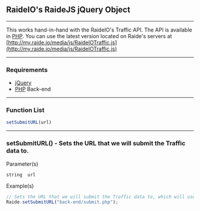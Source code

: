## RaideIO's RaideJS jQuery Object

---

This works hand-in-hand with the RaideIO's Traffic API. The API is available in [PHP](https://github.com/RaideIO/PHP/tree/master/Traffic).
You can use the latest version located on Raide's servers at [http://my.raide.io/media/js/RaideIOTraffic.js](http://my.raide.io/media/js/RaideIOTraffic.js)

---

### Requirements

- [jQuery](http://jquery.com/)
- [PHP](https://github.com/RaideIO/PHP/tree/master/Traffic) Back-end

---

### Function List

```javascript
setSubmitURL(url)
```

---

### setSubmitURL() - Sets the URL that we will submit the Traffic data to.

Parameter(s)

```
string	url
```

Example(s)

```javascript
// Sets the URL that we will submit the Traffic data to, which will use the API.
Raide.setSubmitURL("back-end/submit.php");
```

